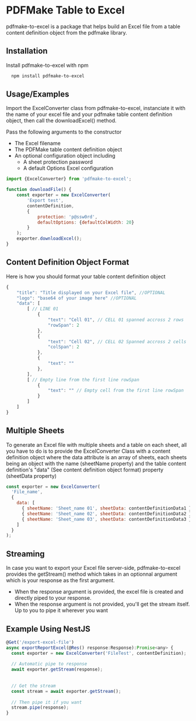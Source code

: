 
# PDFMake Table to Excel

pdfmake-to-excel is a package that helps build an Excel file from a table content definition object from the pdfmake library.


## Installation

Install pdfmake-to-excel with npm

```bash
  npm install pdfmake-to-excel
```

## Usage/Examples
Import the ExcelConverter class from pdfmake-to-excel, instanciate it with the name of your excel file and your pdfmake table content definition object, then call the downloadExcel() method.

Pass the following arguments to the constructor

- The Excel filename
- The PDFMake table content definition object
- An optional configuration object including
    * A sheet protection password
    * A default Options Excel configuration
```javascript
import {ExcelConverter} from 'pdfmake-to-excel';

function downloadFile() {
    const exporter = new ExcelConverter(
        'Export test',
        contentDefinition,
        {
            protection: 'p@ssw0rd',
            defaultOptions: {defaultColWidth: 20}
        }
    );
    exporter.downloadExcel();
}
```


## Content Definition Object Format
Here is how you should format your table content definition object

```javascript
{
    "title": "Title displayed on your Excel file", //OPTIONAL
    "logo": "base64 of your image here" //OPTIONAL
    "data": [
        [ // LINE 01
            {
                "text": "Cell 01", // CELL 01 spanned accross 2 rows
                "rowSpan": 2
            },
            {
                "text": "Cell 02", // CELL 02 Spanned accross 2 cells
                "colSpan": 2
            },
            {
                "text": ""
            },
        ],
        [ // Empty line from the first line rowSpan
            {
                "text": "" // Empty cell from the first line rowSpan
            }
        ]
    ]
}
```

## Multiple Sheets
To generate an Excel file with multiple sheets and a table on each sheet, all you have to do is to provide the ExcelConverter Class with a content definition object where the data attribute is an array of sheets, each sheets being an object with the name (sheetName property) and the table content definition's "data" (See content definition object format) property (sheetData property)
```javascript
const exporter = new ExcelConverter(
  'File_name',
  {
    data: [
      { sheetName: 'Sheet_name 01', sheetData: contentDefinitionData1 },
      { sheetName: 'Sheet_name 02', sheetData: contentDefinitionData2 },
      { sheetName: 'Sheet_name 03', sheetData: contentDefinitionData3 },
    ]
  }
);
```



## Streaming
In case you want to export your Excel file server-side, pdfmake-to-excel provides the getStream() method which takes in an optionnal argument which is your response as the first argument. 
- When the response argument is provided, the excel file is created and directly piped to your response.
- When the response argument is not provided, you'll get the stream itself. Up to you to pipe it wherever you want

## Example Using NestJS
```javascript
@Get('/export-excel-file')
async exportReportExcel(@Res() response:Response):Promise<any> {
  const exporter = new ExcelConverter('FileTest', contentDefinition);
  
  // Automatic pipe to response
  await exporter.getStream(response); 
  
  
  // Get the stream
  const stream = await exporter.getStream();
  
  // Then pipe it if you want
  stream.pipe(response);
}
```